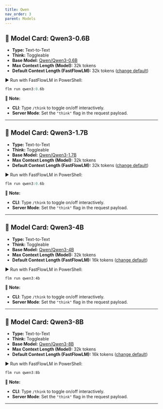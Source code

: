 ```yaml
---
title: Qwen
nav_order: 3
parent: Models
---
```


## 🧩 Model Card: Qwen3-0.6B  

- **Type:** Text-to-Text
- **Think:** Toggleable  
- **Base Model:** [Qwen/Qwen3-0.6B](https://huggingface.co/Qwen/Qwen3-0.6B)
- **Max Context Length (Model):** 32k tokens  
- **Default Context Length (FastFlowLM):** 32k tokens ([change default](https://docs.fastflowlm.com/instructions/cli.html))  

▶️ Run with FastFlowLM in PowerShell:  

```powershell
flm run qwen3:0.6b
```

📝 **Note:**

- **CLI**: Type `/think` to toggle on/off interactively.  
- **Server Mode**: Set the `"think"` flag in the request payload.

---

## 🧩 Model Card: Qwen3-1.7B  

- **Type:** Text-to-Text
- **Think:** Toggleable  
- **Base Model:** [Qwen/Qwen3-1.7B](https://huggingface.co/Qwen/Qwen3-1.7B)
- **Max Context Length (Model):** 32k tokens  
- **Default Context Length (FastFlowLM):** 32k tokens ([change default](https://docs.fastflowlm.com/instructions/cli.html))  

▶️ Run with FastFlowLM in PowerShell:  

```powershell
flm run qwen3:0.6b
```

📝 **Note:**

- **CLI**: Type `/think` to toggle on/off interactively.  
- **Server Mode**: Set the `"think"` flag in the request payload.

---

## 🧩 Model Card: Qwen3-4B  

- **Type:** Text-to-Text
- **Think:** Toggleable  
- **Base Model:** [Qwen/Qwen3-4B](https://huggingface.co/Qwen/Qwen3-4B)
- **Max Context Length (Model):** 32k tokens  
- **Default Context Length (FastFlowLM):** 16k tokens ([change default](https://docs.fastflowlm.com/instructions/cli.html))  

▶️ Run with FastFlowLM in PowerShell:  

```powershell
flm run qwen3:4b
```

📝 **Note:**

- **CLI**: Type `/think` to toggle on/off interactively.  
- **Server Mode**: Set the `"think"` flag in the request payload.

---

## 🧩 Model Card: Qwen3-8B  

- **Type:** Text-to-Text
- **Think:** Toggleable  
- **Base Model:** [Qwen/Qwen3-8B](https://huggingface.co/Qwen/Qwen3-8B)
- **Max Context Length (Model):** 32k tokens  
- **Default Context Length (FastFlowLM):** 16k tokens ([change default](https://docs.fastflowlm.com/instructions/cli.html))  

▶️ Run with FastFlowLM in PowerShell:  

```powershell
flm run qwen3:8b
```

📝 **Note:**

- **CLI**: Type `/think` to toggle on/off interactively.  
- **Server Mode**: Set the `"think"` flag in the request payload.

---
